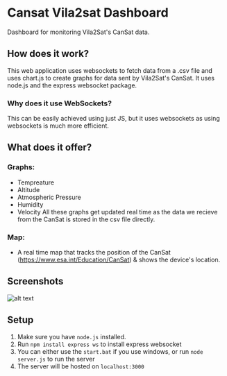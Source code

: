 # Cansat Vila2sat Dashboard
Dashboard for monitoring Vila2Sat's CanSat data.

## How does it work?
This web application uses websockets to fetch data from a .csv file and uses chart.js to create graphs for data sent by Vila2Sat's CanSat. It uses node.js and the express websocket package.

### Why does it use WebSockets?
This can be easily achieved using just JS, but it uses websockets as using websockets is much more efficient.

## What does it offer?
### Graphs: 
- Tempreature
- Altitude
- Atmospheric Pressure
- Humidity
- Velocity
All these graphs get updated real time as the data we recieve from the CanSat is stored in the csv file directly.

### Map:
- A real time map that tracks the position of the CanSat (https://www.esa.int/Education/CanSat) & shows the device's location.

## Screenshots
![alt text](https://cdn.discordapp.com/attachments/937704145828331521/1198773138394202242/image.png)

## Setup

1. Make sure you have `node.js` installed. 
2. Run `npm install express ws` to install express websocket
3. You can either use the `start.bat` if you use windows, or run `node server.js` to run the server
4. The server will be hosted on `localhost:3000`